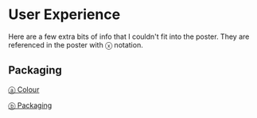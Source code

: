 # User Experience

Here are a few extra bits of info that I couldn't fit into the poster. They are referenced in the poster with ⓧ notation.

## Packaging
[ⓐ Colour](colour/colour.md)

[ⓑ Packaging](box/box.md)
